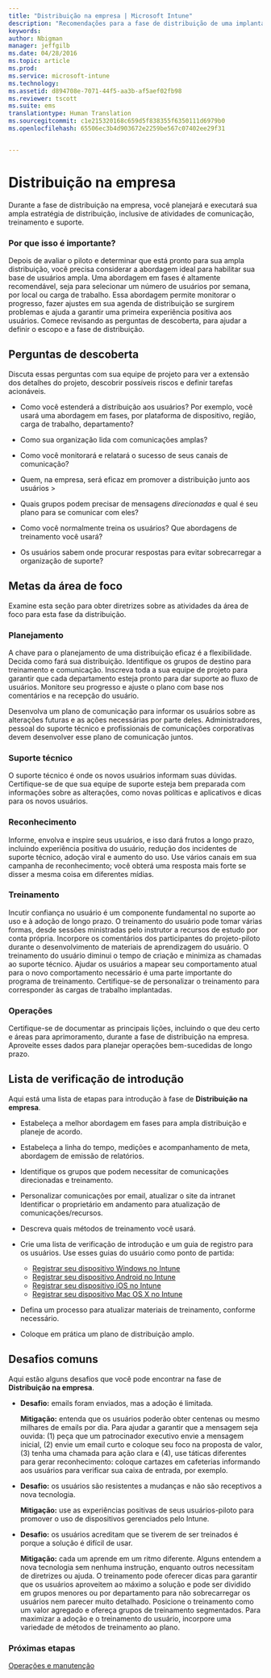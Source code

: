 ```yaml
---
title: "Distribuição na empresa | Microsoft Intune"
description: "Recomendações para a fase de distribuição de uma implantação do Intune."
keywords: 
author: Nbigman
manager: jeffgilb
ms.date: 04/28/2016
ms.topic: article
ms.prod: 
ms.service: microsoft-intune
ms.technology: 
ms.assetid: d894708e-7071-44f5-aa3b-af5aef02fb98
ms.reviewer: tscott
ms.suite: ems
translationtype: Human Translation
ms.sourcegitcommit: c1e215320168c659d5f838355f6350111d6979b0
ms.openlocfilehash: 65506ec3b4d903672e2259be567c07402ee29f31


---
```


# Distribuição na empresa
Durante a fase de distribuição na empresa, você planejará e executará sua ampla estratégia de distribuição, inclusive de atividades de comunicação, treinamento e suporte.

### Por que isso é importante?
Depois de avaliar o piloto e determinar que está pronto para sua ampla distribuição, você precisa considerar a abordagem ideal para habilitar sua base de usuários ampla. Uma abordagem em fases é altamente recomendável, seja para selecionar um número de usuários por semana, por local ou carga de trabalho. Essa abordagem permite monitorar o progresso, fazer ajustes em sua agenda de distribuição se surgirem problemas e ajuda a garantir uma primeira experiência positiva aos usuários.
Comece revisando as perguntas de descoberta, para ajudar a definir o escopo e a fase de distribuição.

## Perguntas de descoberta
Discuta essas perguntas com sua equipe de projeto para ver a extensão dos detalhes do projeto, descobrir possíveis riscos e definir tarefas acionáveis.

-   Como você estenderá a distribuição aos usuários? Por exemplo, você usará uma abordagem em fases, por plataforma de dispositivo, região, carga de trabalho, departamento?

-   Como sua organização lida com comunicações amplas?

-   Como você monitorará e relatará o sucesso de seus canais de comunicação?

-   Quem, na empresa, será eficaz em promover a distribuição junto aos usuários >

-   Quais grupos podem precisar de mensagens *direcionadas* e qual é seu plano para se comunicar com eles?

-   Como você normalmente treina os usuários? Que abordagens de treinamento você usará?

-   Os usuários sabem onde procurar respostas para evitar sobrecarregar a organização de suporte?

## Metas da área de foco
Examine esta seção para obter diretrizes sobre as atividades da área de foco para esta fase da distribuição.

### Planejamento
A chave para o planejamento de uma distribuição eficaz é a flexibilidade. Decida como fará sua distribuição. Identifique os grupos de destino para treinamento e comunicação. Inscreva toda a sua equipe de projeto para garantir que cada departamento esteja pronto para dar suporte ao fluxo de usuários.
Monitore seu progresso e ajuste o plano com base nos comentários e na recepção do usuário.

Desenvolva um plano de comunicação para informar os usuários sobre as alterações futuras e as ações necessárias por parte deles. Administradores, pessoal do suporte técnico e profissionais de comunicações corporativas devem desenvolver esse plano de comunicação juntos.

### Suporte técnico
O suporte técnico é onde os novos usuários informam suas dúvidas. Certifique-se de que sua equipe de suporte esteja bem preparada com informações sobre as alterações, como novas políticas e aplicativos e dicas para os novos usuários.

### Reconhecimento
Informe, envolva e inspire seus usuários, e isso dará frutos a longo prazo, incluindo experiência positiva do usuário, redução dos incidentes de suporte técnico, adoção viral e aumento do uso. Use vários canais em sua campanha de reconhecimento; você obterá uma resposta mais forte se disser a mesma coisa em diferentes mídias.

### Treinamento
Incutir confiança no usuário é um componente fundamental no suporte ao uso e à adoção de longo prazo. O treinamento do usuário pode tomar várias formas, desde sessões ministradas pelo instrutor a recursos de estudo por conta própria. Incorpore os comentários dos participantes do projeto-piloto durante o desenvolvimento de materiais de aprendizagem do usuário. O treinamento do usuário diminui o tempo de criação e minimiza as chamadas ao suporte técnico. Ajudar os usuários a mapear seu comportamento atual para o novo comportamento necessário é uma parte importante do programa de treinamento. Certifique-se de personalizar o treinamento para corresponder às cargas de trabalho implantadas.

### Operações
Certifique-se de documentar as principais lições, incluindo o que deu certo e áreas para aprimoramento, durante a fase de distribuição na empresa. Aproveite esses dados para planejar operações bem-sucedidas de longo prazo.

## Lista de verificação de introdução
Aqui está uma lista de etapas para introdução à fase de **Distribuição na empresa**.

-   Estabeleça a melhor abordagem em fases para ampla distribuição e planeje de acordo.

-   Estabeleça a linha do tempo, medições e acompanhamento de meta, abordagem de emissão de relatórios.

-   Identifique os grupos que podem necessitar de comunicações direcionadas e treinamento.

-   Personalizar comunicações por email, atualizar o site da intranet Identificar o proprietário em andamento para atualização de comunicações/recursos.

-   Descreva quais métodos de treinamento você usará.

-   Crie uma lista de verificação de introdução e um guia de registro para os usuários.
    Use esses guias do usuário como ponto de partida:
    -  [Registrar seu dispositivo Windows no Intune](/intune/enduser/enroll-your-device-in-intune-windows)
    -  [Registrar seu dispositivo Android no Intune](/intune/enduser/enroll-your-device-in-intune-android)
    -  [Registrar seu dispositivo iOS no Intune](/intune/enduser/enroll-your-device-in-intune-ios)
    -  [Registrar seu dispositivo Mac OS X no Intune](/intune/enduser/enroll-your-device-in-intune-mac-os-x)

-   Defina um processo para atualizar materiais de treinamento, conforme necessário.

-   Coloque em prática um plano de distribuição amplo.

## Desafios comuns
Aqui estão alguns desafios que você pode encontrar na fase de **Distribuição na empresa**.

-   **Desafio:** emails foram enviados, mas a adoção é limitada.

    **Mitigação:** entenda que os usuários poderão obter centenas ou mesmo milhares de emails por dia. Para ajudar a garantir que a mensagem seja ouvida: (1) peça que um patrocinador executivo envie a mensagem inicial, (2) envie um email curto e coloque seu foco na proposta de valor, (3) tenha uma chamada para ação clara e (4), use táticas diferentes para gerar reconhecimento: coloque cartazes em cafeterias informando aos usuários para verificar sua caixa de entrada, por exemplo.

-   **Desafio:** os usuários são resistentes a mudanças e não são receptivos a nova tecnologia.

    **Mitigação:** use as experiências positivas de seus usuários-piloto para promover o uso de dispositivos gerenciados pelo Intune.

-   **Desafio:** os usuários acreditam que se tiverem de ser treinados é porque a solução é difícil de usar.

    **Mitigação:** cada um aprende em um ritmo diferente. Alguns entendem a nova tecnologia sem nenhuma instrução, enquanto outros necessitam de diretrizes ou ajuda. O treinamento pode oferecer dicas para garantir que os usuários aproveitem ao máximo a solução e pode ser dividido em grupos menores ou por departamento para não sobrecarregar os usuários nem parecer muito detalhado. Posicione o treinamento como um valor agregado e ofereça grupos de treinamento segmentados. Para maximizar a adoção e o treinamento do usuário, incorpore uma variedade de métodos de treinamento ao plano.

### Próximas etapas
[Operações e manutenção](operations-and-maintenance.md)



<!--HONumber=Jul16_HO3-->


